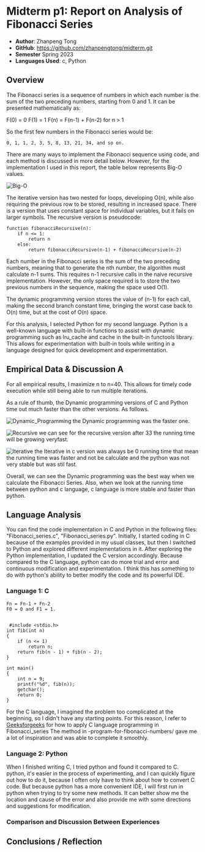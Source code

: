 # Midterm p1: Report on Analysis of Fibonacci Series
* **Author**: Zhanpeng Tong
* **GitHub**: https://github.com/zhanpengtong/midterm.git
* **Semester** Spring 2023
* **Languages Used**: c, Python

## Overview
The Fibonacci series is a sequence of numbers in which each number is the sum of the two preceding numbers, starting from 0 and 1. It can be presented mathematically as:

F(0) = 0
F(1) = 1
F(n) = F(n-1) + F(n-2) for n > 1

So the first few numbers in the Fibonacci series would be: 

```TEXT
0, 1, 1, 2, 3, 5, 8, 13, 21, 34, and so on.
```

There are many ways to implement the Fibonacci sequence using code, and each method is discussed in more detail below. However, for the implementation I used in this report, the table below represents Big-O values.

![Big-O](https://user-images.githubusercontent.com/113164203/222501648-5cab10e5-9ebd-427e-b145-9f278e5a4468.PNG)

The iterative version has two nested for loops, developing O(n), while also requiring the previous row to be stored, resulting in increased space. There is a version that uses constant space for individual variables, but it fails on larger symbols. The recursive version is pseudocode:

```text
function fibonacciRecursive(n):
    if n <= 1:
        return n
    else:
        return fibonacciRecursive(n-1) + fibonacciRecursive(n-2)
```

Each number in the Fibonacci series is the sum of the two preceding numbers, meaning that to generate the nth number, the algorithm must calculate n-1 sums. This requires n-1 recursive calls in the naive recursive implementation. However, the only space required is to store the two previous numbers in the sequence, making the space used O(1).

The dynamic programming version stores the value of (n-1) for each call, making the second branch constant time, bringing the worst case back to O(n) time, but at the cost of O(n) space.

For this analysis, I selected Python for my second language. Python is a well-known language with built-in functions to assist with dynamic programming such as lru_cache and cache in the built-in functools library. This allows for experimentation with built-in tools while writing in a language designed for quick development and experimentation.


## Empirical Data & Discussion A
For all empirical results, I maximize n to n=40. This allows for timely code execution while still being able to run multiple iterations.

As a rule of thumb, the Dynamic programming versions of C and Python time out much faster than the other versions. As follows.

![Dynamic_Programming](https://user-images.githubusercontent.com/113164203/223064032-4d9e81ad-b566-49af-98ce-1a37cd394d3e.png)
the Dynamic programming was the faster one.

![Recursive](https://user-images.githubusercontent.com/113164203/223064169-d1189a87-9bbf-4655-bcb1-90d5045109bd.png)
we can see for the recursive version after 33 the running time will be growing veryfast.

![Iterative](https://user-images.githubusercontent.com/113164203/223064001-6f93c3a2-70a7-4266-8801-9a0eeb851509.png)
the Iterative  in c version was always be 0 running time that mean the running time was faster and not be calculate and the python was not very stable but was stil fast.

Overall, we can see the Dynamic programming was the best way when we calculate the Fibonacci Series. Also, when we look at the running time between python and c language, c language is more stable and faster than python.


## Language Analysis

You can find the code implementation in C and Python in the following files: "Fibonacci_series.c", "Fibonacci_series.py". Initially, I started coding in C because of the examples provided in my usual classes, but then I switched to Python and explored different implementations in it. After exploring the Python implementation, I updated the C version accordingly. Because compared to the C language, python can do more trial and error and continuous modification and experimentation. I think this has something to do with python's ability to better modify the code and its powerful IDE.

### Language 1: C

```text 
Fn = Fn-1 + Fn-2
F0 = 0 and F1 = 1.


 #include <stdio.h>
int fib(int n)
{
    if (n <= 1)
        return n;
    return fib(n - 1) + fib(n - 2);
}
  
int main()
{
    int n = 9;
    printf("%d", fib(n));
    getchar();
    return 0;
}
```
For the C language, I imagined the problem too complicated at the beginning, so I didn't have any starting points. For this reason, I refer to [Geeksforgeeks](https://www.geeksforgeeks.org/c) for how to apply C language programming in Fibonacci_series The method in -program-for-fibonacci-numbers/ gave me a lot of inspiration and was able to complete it smoothly.


### Language 2: Python

When I finished writing C, I tried python and found it compared to C. python, it's easier in the process of experimenting, and I can quickly figure out how to do it, because I often only have to think about how to convert C code.
But because python has a more convenient IDE, I will first run in python when trying to try some new methods. It can better show me the location and cause of the error and also provide me with some directions and suggestions for modification.


### Comparison and Discussion Between Experiences


## Conclusions / Reflection

